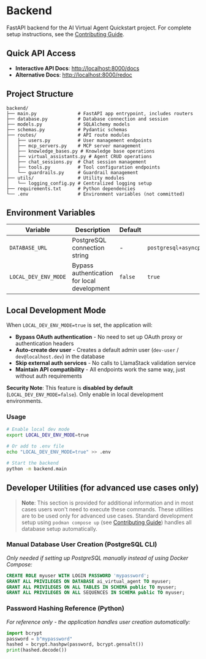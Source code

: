 # Backend

FastAPI backend for the AI Virtual Agent Quickstart project. For complete setup instructions, see the [Contributing Guide](../CONTRIBUTING.md).

## Quick API Access

- **Interactive API Docs**: [http://localhost:8000/docs](http://localhost:8000/docs)
- **Alternative Docs**: [http://localhost:8000/redoc](http://localhost:8000/redoc)

## Project Structure

```
backend/
├── main.py               # FastAPI app entrypoint, includes routers
├── database.py           # Database connection and session
├── models.py             # SQLAlchemy models
├── schemas.py            # Pydantic schemas
├── routes/               # API route modules
│   ├── users.py          # User management endpoints
│   ├── mcp_servers.py    # MCP server management
│   ├── knowledge_bases.py # Knowledge base operations
│   ├── virtual_assistants.py # Agent CRUD operations
│   ├── chat_sessions.py  # Chat session management
│   ├── tools.py          # Tool configuration endpoints
│   └── guardrails.py     # Guardrail management
├── utils/                # Utility modules
│   └── logging_config.py # Centralized logging setup
├── requirements.txt      # Python dependencies
└── .env                  # Environment variables (not committed)
```

## Environment Variables

| Variable | Description | Default | Example |
|----------|-------------|---------|---------|
| `DATABASE_URL` | PostgreSQL connection string | - | `postgresql+asyncpg://user:pass@localhost:5432/dbname` |
| `LOCAL_DEV_ENV_MODE` | Bypass authentication for local development | `false` | `true` |

## Local Development Mode

When `LOCAL_DEV_ENV_MODE=true` is set, the application will:

- **Bypass OAuth authentication** - No need to set up OAuth proxy or authentication headers
- **Auto-create dev user** - Creates a default admin user (`dev-user` / `dev@localhost.dev`) in the database
- **Skip external auth services** - No calls to LlamaStack validation service
- **Maintain API compatibility** - All endpoints work the same way, just without auth requirements

**Security Note**: This feature is **disabled by default** (`LOCAL_DEV_ENV_MODE=false`). Only enable in local development environments.

### Usage

```bash
# Enable local dev mode
export LOCAL_DEV_ENV_MODE=true

# Or add to .env file
echo "LOCAL_DEV_ENV_MODE=true" >> .env

# Start the backend
python -m backend.main
```

## Developer Utilities (for advanced use cases only)

> **Note**: This section is provided for additional information and in most cases users won't need to execute these commands. These utilities are to be used only for advanced use cases. Standard development setup using `podman compose up` (see [Contributing Guide](../CONTRIBUTING.md)) handles all database setup automatically.

### Manual Database User Creation (PostgreSQL CLI)
*Only needed if setting up PostgreSQL manually instead of using Docker Compose:*
```sql
CREATE ROLE myuser WITH LOGIN PASSWORD 'mypassword';
GRANT ALL PRIVILEGES ON DATABASE ai_virtual_agent TO myuser;
GRANT ALL PRIVILEGES ON ALL TABLES IN SCHEMA public TO myuser;
GRANT ALL PRIVILEGES ON ALL SEQUENCES IN SCHEMA public TO myuser;
```

### Password Hashing Reference (Python)
*For reference only - the application handles user creation automatically:*
```python
import bcrypt
password = b"mypassword"
hashed = bcrypt.hashpw(password, bcrypt.gensalt())
print(hashed.decode())
```
